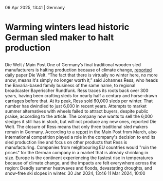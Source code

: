 09 Apr 2025, 13:41
| 
Germany
# Warming winters lead historic German sled maker to halt production
## 
Die Welt / Main Post
One of Germany’s final traditional wooden sled manufacturers is halting production because of climate change, [report](https://www.welt.de/kultur/plus255867042/Klima-Die-letzte-Schlittenfahrt-rueckt-naeher.html)[ed](https://www.welt.de/kultur/plus255867042/Klima-Die-letzte-Schlittenfahrt-rueckt-naeher.html) daily paper Die Welt. “The fact that there is virtually no winter here, no more snow, means it's simply no longer worth it,” said Johannes Ress, who heads the Bavaria-based family business of the same name, to regional broadcaster Bayerischer Rundfunk.
Ress traces its roots back over 300 years, having been crafting sleds for nearly half a century and horse-drawn carriages before that. At its peak, Ress sold 60,000 sleds per winter. That number has dwindled to just 6,000 in recent years. Attempts to market summer alternatives with wheels failed to attract buyers, despite public praise, according to the article.
The company now wants to sell the 6,000 sledges it still has in stock, but will not produce any new ones, reported Die Welt. The closure of Ress means that only three traditional sled makers remain in Germany. According to a [report](https://www.mainpost.de/regional/schweinfurt/mit-dem-klimawandel-kam-das-aus-schlittenbauer-ress-aus-schwebheim-gibt-nach-acht-generationen-die-produktion-auf-art-11731332) in the Main Post from March, also international competition played a role in the company's decision to end its sled production line and focus on other products that Ress is manufacturing. Companies from neighbouring EU countries would "ruin the prices" for the German company in a market that is already shrinking in size.
Europe is the continent experiencing the fastest rise in temperatures because of climate change, and the impacts are felt everywhere across the region: Deadly summer heatwaves and floods, devastating droughts, and snow-free ski slopes in winter.
30 Jan 2024, 13:46
11 Mar 2024, 10:00